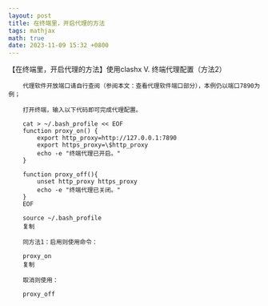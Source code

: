 ```yaml
---
layout: post
title: 在终端里，开启代理的方法
tags: mathjax
math: true
date: 2023-11-09 15:32 +0800
---
```

【在终端里，开启代理的方法】使用clashx
        V. 终端代理配置（方法2）

        代理软件开放端口请自行查阅（参阅本文：查看代理软件端口部分），本例仍以端口7890为例；
 
        打开终端，输入以下代码即可完成代理配置。

        cat > ~/.bash_profile << EOF
        function proxy_on() {
            export http_proxy=http://127.0.0.1:7890
            export https_proxy=\$http_proxy
            echo -e "终端代理已开启。"
        }

        function proxy_off(){
            unset http_proxy https_proxy
            echo -e "终端代理已关闭。"
        }
        EOF

        source ~/.bash_profile
        复制

        同方法1：启用则使用命令：

        proxy_on
        复制

        取消则使用：

        proxy_off